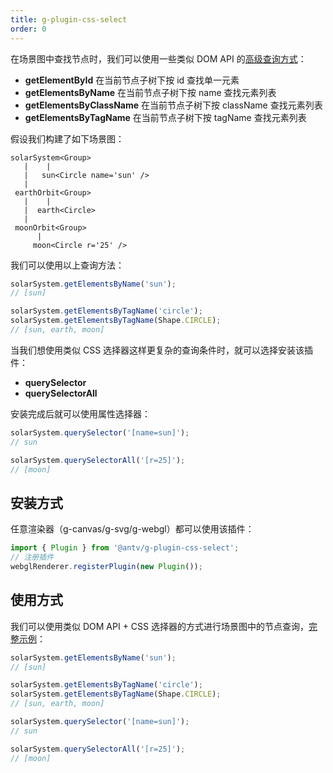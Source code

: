 ```yaml
---
title: g-plugin-css-select
order: 0
---
```


在场景图中查找节点时，我们可以使用一些类似 DOM API 的[高级查询方式](/zh/api/basic/display-object#高级查询)：

-   **getElementById** 在当前节点子树下按 id 查找单一元素
-   **getElementsByName** 在当前节点子树下按 name 查找元素列表
-   **getElementsByClassName** 在当前节点子树下按 className 查找元素列表
-   **getElementsByTagName** 在当前节点子树下按 tagName 查找元素列表

假设我们构建了如下场景图：

```
solarSystem<Group>
   |    |
   |   sun<Circle name='sun' />
   |
 earthOrbit<Group>
   |    |
   |  earth<Circle>
   |
 moonOrbit<Group>
      |
     moon<Circle r='25' />
```

我们可以使用以上查询方法：

```javascript
solarSystem.getElementsByName('sun');
// [sun]

solarSystem.getElementsByTagName('circle');
solarSystem.getElementsByTagName(Shape.CIRCLE);
// [sun, earth, moon]
```

当我们想使用类似 CSS 选择器这样更复杂的查询条件时，就可以选择安装该插件：

-   **querySelector**
-   **querySelectorAll**

安装完成后就可以使用属性选择器：

```js
solarSystem.querySelector('[name=sun]');
// sun

solarSystem.querySelectorAll('[r=25]');
// [moon]
```

## 安装方式

任意渲染器（g-canvas/g-svg/g-webgl）都可以使用该插件：

```js
import { Plugin } from '@antv/g-plugin-css-select';
// 注册插件
webglRenderer.registerPlugin(new Plugin());
```

## 使用方式

我们可以使用类似 DOM API + CSS 选择器的方式进行场景图中的节点查询，[完整示例](/zh/examples/plugins#css-select)：

```javascript
solarSystem.getElementsByName('sun');
// [sun]

solarSystem.getElementsByTagName('circle');
solarSystem.getElementsByTagName(Shape.CIRCLE);
// [sun, earth, moon]

solarSystem.querySelector('[name=sun]');
// sun

solarSystem.querySelectorAll('[r=25]');
// [moon]
```

<!-- <playground path='examples/plugins/demo/css-select.js' rid='container'></playground> -->
